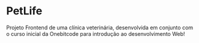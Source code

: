 # PetLife

 Projeto Frontend de uma clínica veterinária, desenvolvida em conjunto com o curso inicial da Onebitcode para introdução ao desenvolvimento Web!
